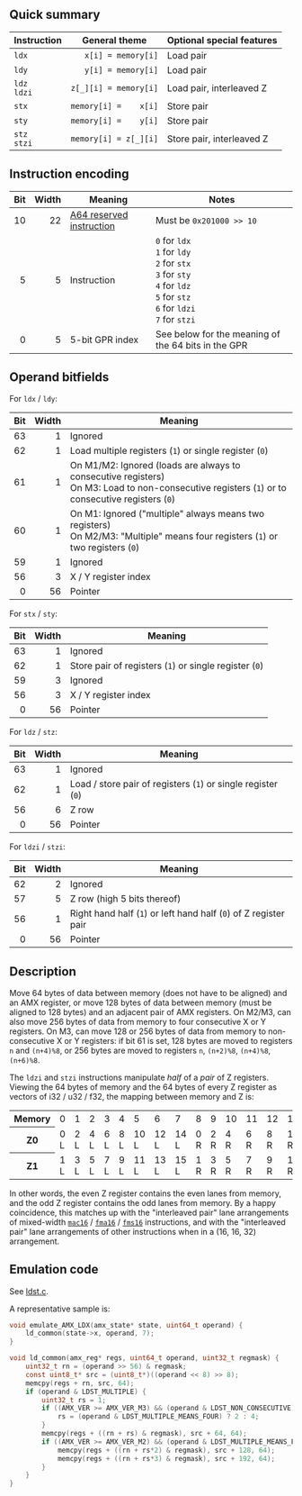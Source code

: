 ## Quick summary

|Instruction|General theme|Optional special features|
|---|---|---|
|`ldx`|<code>&nbsp;&nbsp;&nbsp;x[i] = memory[i]</code>|Load pair|
|`ldy`|<code>&nbsp;&nbsp;&nbsp;y[i] = memory[i]</code>|Load pair|
|`ldz`<br/>`ldzi`|`z[_][i] = memory[i]`|Load pair, interleaved Z|
|`stx`|<code>memory[i] =&nbsp;&nbsp;&nbsp;&nbsp;x[i]</code>|Store pair|
|`sty`|<code>memory[i] =&nbsp;&nbsp;&nbsp;&nbsp;y[i]</code>|Store pair|
|`stz`<br/>`stzi`|`memory[i] = z[_][i]`|Store pair, interleaved Z|

## Instruction encoding

|Bit|Width|Meaning|Notes|
|---:|---:|---|---|
|10|22|[A64 reserved instruction](aarch64.md)|Must be `0x201000 >> 10`|
|5|5|Instruction|`0` for `ldx`<br/>`1` for `ldy`<br/>`2` for `stx`<br/>`3` for `sty`<br/>`4` for `ldz`<br/>`5` for `stz`<br/>`6` for `ldzi`<br/>`7` for `stzi`|
|0|5|5-bit GPR index|See below for the meaning of the 64 bits in the GPR|

## Operand bitfields

For `ldx` / `ldy`:

|Bit|Width|Meaning|
|---:|---:|---|
|63|1|Ignored|
|62|1|Load multiple registers (`1`) or single register (`0`)|
|61|1|On M1/M2: Ignored (loads are always to consecutive registers)<br/>On M3: Load to non-consecutive registers (`1`) or to consecutive registers (`0`)|
|60|1|On M1: Ignored ("multiple" always means two registers)<br/>On M2/M3: "Multiple" means four registers (`1`) or two registers (`0`)|
|59|1|Ignored|
|56|3|X / Y register index|
|0|56|Pointer|

For `stx` / `sty`:

|Bit|Width|Meaning|
|---:|---:|---|
|63|1|Ignored|
|62|1|Store pair of registers (`1`) or single register (`0`)|
|59|3|Ignored|
|56|3|X / Y register index|
|0|56|Pointer|

For `ldz` / `stz`:

|Bit|Width|Meaning|
|---:|---:|---|
|63|1|Ignored|
|62|1|Load / store pair of registers (`1`) or single register (`0`)|
|56|6|Z row|
|0|56|Pointer|

For `ldzi` / `stzi`:

|Bit|Width|Meaning|
|---:|---:|---|
|62|2|Ignored|
|57|5|Z row (high 5 bits thereof)|
|56|1|Right hand half (`1`) or left hand half (`0`) of Z register pair|
|0|56|Pointer|

## Description

Move 64 bytes of data between memory (does not have to be aligned) and an AMX register, or move 128 bytes of data between memory (must be aligned to 128 bytes) and an adjacent pair of AMX registers. On M2/M3, can also move 256 bytes of data from memory to four consecutive X or Y registers. On M3, can move 128 or 256 bytes of data from memory to non-consecutive X or Y registers: if bit 61 is set, 128 bytes are moved to registers `n` and `(n+4)%8`, or 256 bytes are moved to registers `n`, `(n+2)%8`, `(n+4)%8`, `(n+6)%8`.

The `ldzi` and `stzi` instructions manipulate _half_ of a _pair_ of Z registers. Viewing the 64 bytes of memory and the 64 bytes of every Z register as vectors of i32 / u32 / f32, the mapping between memory and Z is:

<table>
<tr><th>Memory</th><td>0</td><td>1</td><td>2</td><td>3</td><td>4</td><td>5</td><td>6</td><td>7</td><td>8</td><td>9</td><td>10</td><td>11</td><td>12</td><td>13</td><td>14</td><td>15</td></tr>
<tr><th>Z0</th><td>0 L</td><td>2 L</td><td>4 L</td><td>6 L</td><td>8 L</td><td>10 L</td><td>12 L</td><td>14 L</td><td>0 R</td><td>2 R</td><td>4 R</td><td>6 R</td><td>8 R</td><td>10 R</td><td>12 R</td><td>14 R</td></tr>
<tr><th>Z1</th><td>1 L</td><td>3 L</td><td>5 L</td><td>7 L</td><td>9 L</td><td>11 L</td><td>13 L</td><td>15 L</td><td>1 R</td><td>3 R</td><td>5 R</td><td>7 R</td><td>9 R</td><td>11 R</td><td>13 R</td><td>15 R</td></tr>
</table>

In other words, the even Z register contains the even lanes from memory, and the odd Z register contains the odd lanes from memory. By a happy coincidence, this matches up with the "interleaved pair" lane arrangements of mixed-width [`mac16`](mac16.md) / [`fma16`](fma.md) / [`fms16`](fms.md) instructions, and with the "interleaved pair" lane arrangements of other instructions when in a (16, 16, 32) arrangement.

## Emulation code

See [ldst.c](ldst.c).

A representative sample is:
```c
void emulate_AMX_LDX(amx_state* state, uint64_t operand) {
    ld_common(state->x, operand, 7);
}

void ld_common(amx_reg* regs, uint64_t operand, uint32_t regmask) {
    uint32_t rn = (operand >> 56) & regmask;
    const uint8_t* src = (uint8_t*)((operand << 8) >> 8);
    memcpy(regs + rn, src, 64);
    if (operand & LDST_MULTIPLE) {
        uint32_t rs = 1;
        if ((AMX_VER >= AMX_VER_M3) && (operand & LDST_NON_CONSECUTIVE) && (regmask <= 15)) {
            rs = (operand & LDST_MULTIPLE_MEANS_FOUR) ? 2 : 4;
        }
        memcpy(regs + ((rn + rs) & regmask), src + 64, 64);
        if ((AMX_VER >= AMX_VER_M2) && (operand & LDST_MULTIPLE_MEANS_FOUR) && (regmask <= 15)) {
            memcpy(regs + ((rn + rs*2) & regmask), src + 128, 64);
            memcpy(regs + ((rn + rs*3) & regmask), src + 192, 64);
        }
    }
}
```
